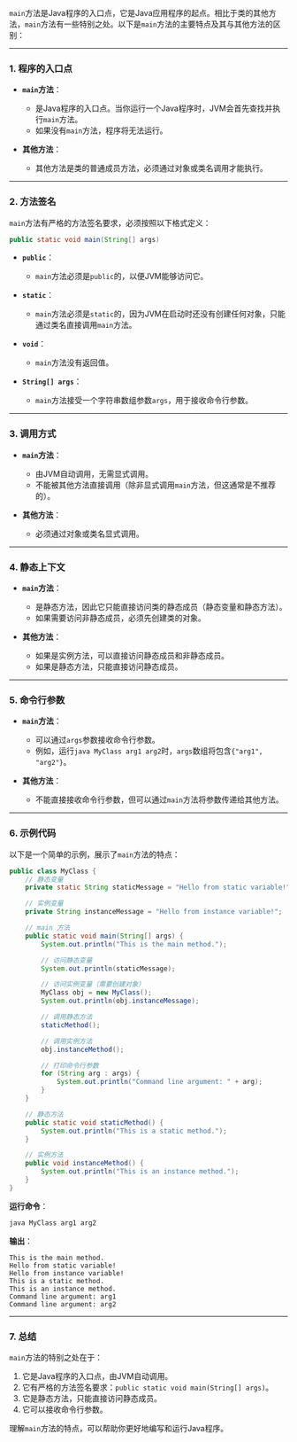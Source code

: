 `main`方法是Java程序的入口点，它是Java应用程序的起点。相比于类的其他方法，`main`方法有一些特别之处。以下是`main`方法的主要特点及其与其他方法的区别：

---

### 1. **程序的入口点**
- **`main`方法**：
  - 是Java程序的入口点。当你运行一个Java程序时，JVM会首先查找并执行`main`方法。
  - 如果没有`main`方法，程序将无法运行。

- **其他方法**：
  - 其他方法是类的普通成员方法，必须通过对象或类名调用才能执行。

---

### 2. **方法签名**
`main`方法有严格的方法签名要求，必须按照以下格式定义：

```java
public static void main(String[] args)
```

- **`public`**：
  - `main`方法必须是`public`的，以便JVM能够访问它。

- **`static`**：
  - `main`方法必须是`static`的，因为JVM在启动时还没有创建任何对象，只能通过类名直接调用`main`方法。

- **`void`**：
  - `main`方法没有返回值。

- **`String[] args`**：
  - `main`方法接受一个字符串数组参数`args`，用于接收命令行参数。

---

### 3. **调用方式**
- **`main`方法**：
  - 由JVM自动调用，无需显式调用。
  - 不能被其他方法直接调用（除非显式调用`main`方法，但这通常是不推荐的）。

- **其他方法**：
  - 必须通过对象或类名显式调用。

---

### 4. **静态上下文**
- **`main`方法**：
  - 是静态方法，因此它只能直接访问类的静态成员（静态变量和静态方法）。
  - 如果需要访问非静态成员，必须先创建类的对象。

- **其他方法**：
  - 如果是实例方法，可以直接访问静态成员和非静态成员。
  - 如果是静态方法，只能直接访问静态成员。

---

### 5. **命令行参数**
- **`main`方法**：
  - 可以通过`args`参数接收命令行参数。
  - 例如，运行`java MyClass arg1 arg2`时，`args`数组将包含`{"arg1", "arg2"}`。

- **其他方法**：
  - 不能直接接收命令行参数，但可以通过`main`方法将参数传递给其他方法。

---

### 6. **示例代码**
以下是一个简单的示例，展示了`main`方法的特点：

```java
public class MyClass {
    // 静态变量
    private static String staticMessage = "Hello from static variable!";

    // 实例变量
    private String instanceMessage = "Hello from instance variable!";

    // main 方法
    public static void main(String[] args) {
        System.out.println("This is the main method.");

        // 访问静态变量
        System.out.println(staticMessage);

        // 访问实例变量（需要创建对象）
        MyClass obj = new MyClass();
        System.out.println(obj.instanceMessage);

        // 调用静态方法
        staticMethod();

        // 调用实例方法
        obj.instanceMethod();

        // 打印命令行参数
        for (String arg : args) {
            System.out.println("Command line argument: " + arg);
        }
    }

    // 静态方法
    public static void staticMethod() {
        System.out.println("This is a static method.");
    }

    // 实例方法
    public void instanceMethod() {
        System.out.println("This is an instance method.");
    }
}
```

**运行命令**：
```bash
java MyClass arg1 arg2
```

**输出**：
```
This is the main method.
Hello from static variable!
Hello from instance variable!
This is a static method.
This is an instance method.
Command line argument: arg1
Command line argument: arg2
```

---

### 7. **总结**
`main`方法的特别之处在于：
1. 它是Java程序的入口点，由JVM自动调用。
2. 它有严格的方法签名要求：`public static void main(String[] args)`。
3. 它是静态方法，只能直接访问静态成员。
4. 它可以接收命令行参数。

理解`main`方法的特点，可以帮助你更好地编写和运行Java程序。